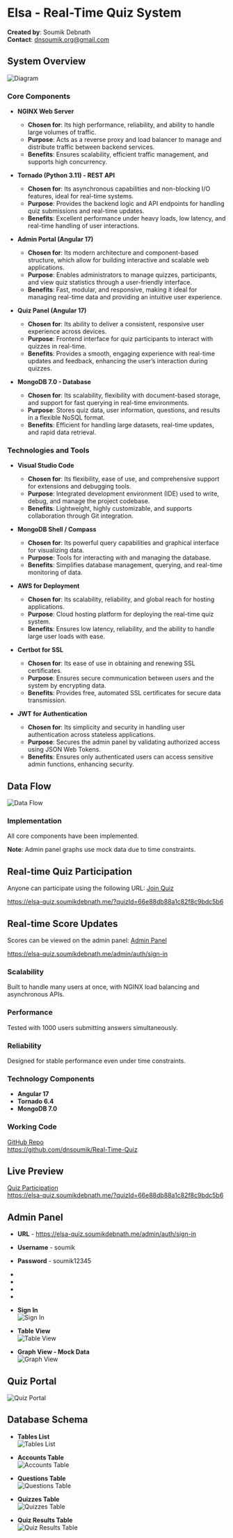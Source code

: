 # **Elsa - Real-Time Quiz System**

**Created by**: Soumik Debnath  
**Contact**: dnsoumik.org@gmail.com

## **System Overview**
![Diagram](./assets/elsa-quiz_v1.jpg)

### Core Components

- **NGINX Web Server**  
  - **Chosen for**: Its high performance, reliability, and ability to handle large volumes of traffic.  
  - **Purpose**: Acts as a reverse proxy and load balancer to manage and distribute traffic between backend services.  
  - **Benefits**: Ensures scalability, efficient traffic management, and supports high concurrency.

- **Tornado (Python 3.11) - REST API**  
  - **Chosen for**: Its asynchronous capabilities and non-blocking I/O features, ideal for real-time systems.  
  - **Purpose**: Provides the backend logic and API endpoints for handling quiz submissions and real-time updates.  
  - **Benefits**: Excellent performance under heavy loads, low latency, and real-time handling of user interactions.

- **Admin Portal (Angular 17)**  
  - **Chosen for**: Its modern architecture and component-based structure, which allow for building interactive and scalable web applications.  
  - **Purpose**: Enables administrators to manage quizzes, participants, and view quiz statistics through a user-friendly interface.  
  - **Benefits**: Fast, modular, and responsive, making it ideal for managing real-time data and providing an intuitive user experience.

- **Quiz Panel (Angular 17)**  
  - **Chosen for**: Its ability to deliver a consistent, responsive user experience across devices.  
  - **Purpose**: Frontend interface for quiz participants to interact with quizzes in real-time.  
  - **Benefits**: Provides a smooth, engaging experience with real-time updates and feedback, enhancing the user’s interaction during quizzes.

- **MongoDB 7.0 - Database**  
  - **Chosen for**: Its scalability, flexibility with document-based storage, and support for fast querying in real-time environments.  
  - **Purpose**: Stores quiz data, user information, questions, and results in a flexible NoSQL format.  
  - **Benefits**: Efficient for handling large datasets, real-time updates, and rapid data retrieval.

### Technologies and Tools

- **Visual Studio Code**  
  - **Chosen for**: Its flexibility, ease of use, and comprehensive support for extensions and debugging tools.  
  - **Purpose**: Integrated development environment (IDE) used to write, debug, and manage the project codebase.  
  - **Benefits**: Lightweight, highly customizable, and supports collaboration through Git integration.

- **MongoDB Shell / Compass**  
  - **Chosen for**: Its powerful query capabilities and graphical interface for visualizing data.  
  - **Purpose**: Tools for interacting with and managing the database.  
  - **Benefits**: Simplifies database management, querying, and real-time monitoring of data.

- **AWS for Deployment**  
  - **Chosen for**: Its scalability, reliability, and global reach for hosting applications.  
  - **Purpose**: Cloud hosting platform for deploying the real-time quiz system.  
  - **Benefits**: Ensures low latency, reliability, and the ability to handle large user loads with ease.

- **Certbot for SSL**  
  - **Chosen for**: Its ease of use in obtaining and renewing SSL certificates.  
  - **Purpose**: Ensures secure communication between users and the system by encrypting data.  
  - **Benefits**: Provides free, automated SSL certificates for secure data transmission.

- **JWT for Authentication**  
  - **Chosen for**: Its simplicity and security in handling user authentication across stateless applications.  
  - **Purpose**: Secures the admin panel by validating authorized access using JSON Web Tokens.  
  - **Benefits**: Ensures only authenticated users can access sensitive admin functions, enhancing security.

## **Data Flow**

![Data Flow](./assets/elsa-data-flow_v1.jpg)

### **Implementation**

All core components have been implemented.

**Note**: Admin panel graphs use mock data due to time constraints.

## **Real-time Quiz Participation**

Anyone can participate using the following URL:
[Join Quiz](https://elsa-quiz.soumikdebnath.me/?quizId=66e88db88a1c82f8c9bdc5b6)

https://elsa-quiz.soumikdebnath.me/?quizId=66e88db88a1c82f8c9bdc5b6

## **Real-time Score Updates**

Scores can be viewed on the admin panel:
[Admin Panel](https://elsa-quiz.soumikdebnath.me/admin/auth/sign-in)

https://elsa-quiz.soumikdebnath.me/admin/auth/sign-in

### **Scalability**

Built to handle many users at once, with NGINX load balancing and asynchronous APIs.

### **Performance**

Tested with 1000 users submitting answers simultaneously.

### **Reliability**

Designed for stable performance even under time constraints.

### **Technology Components**

- **Angular 17**
- **Tornado 6.4**
- **MongoDB 7.0**

### **Working Code**

[GitHub Repo](https://github.com/dnsoumik/Real-Time-Quiz)  
https://github.com/dnsoumik/Real-Time-Quiz

## **Live Preview**

[Quiz Participation](https://elsa-quiz.soumikdebnath.me/?quizId=66e88db88a1c82f8c9bdc5b6)  
https://elsa-quiz.soumikdebnath.me/?quizId=66e88db88a1c82f8c9bdc5b6

## **Admin Panel**
- **URL** - https://elsa-quiz.soumikdebnath.me/admin/auth/sign-in
- **Username** - soumik
- **Password** - soumik12345
-
-
-
-

- **Sign In**  
  ![Sign In](./assets/admin-sign.png)

- **Table View**  
  ![Table View](./assets/admin-table-view.png)

- **Graph View - Mock Data**  
  ![Graph View](./assets/admin-graph-vew.png)

## **Quiz Portal**

![Quiz Portal](./assets/quiz-portal.png)

## **Database Schema**

- **Tables List**  
  ![Tables List](./assets/elsa-db.png)

- **Accounts Table**  
  ![Accounts Table](./assets/db-accounts.png)

- **Questions Table**  
  ![Questions Table](./assets/db-questions.png)

- **Quizzes Table**  
  ![Quizzes Table](./assets/db-quizzes.png)

- **Quiz Results Table**  
  ![Quiz Results Table](./assets/db-quiz-results.png)
